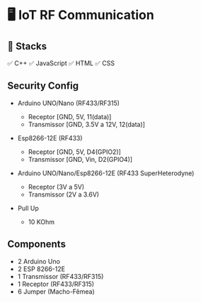 # :desktop_computer: IoT RF Communication

## :briefcase: Stacks

✅ C++
✅ JavaScript
✅ HTML
✅ CSS

## Security Config

- Arduino UNO/Nano (RF433/RF315)
  - Receptor [GND, 5V, 11(data)]
  - Transmissor [GND, 3.5V a 12V, 12(data)]

- Esp8266-12E (RF433)
  - Receptor [GND, 5V, D4(GPIO2)]
  - Transmissor [GND, Vin, D2(GPIO4)]

- Arduino UNO/Nano/Esp8266-12E (RF433 SuperHeterodyne)
  - Receptor (3V a 5V)
  - Transmissor (2V a 3.6V)

- Pull Up
  - 10 KOhm

## Components

- 2 Arduino Uno
- 2 ESP 8266-12E
- 1 Transmissor (RF433/RF315)
- 1 Receptor (RF433/RF315)
- 6 Jumper (Macho-Fêmea)
